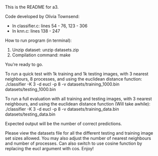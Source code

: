 This is the README for a3.

Code developed by Olivia Townsend:

- In classifier.c: lines 54 - 76, 123 - 306
- In knn.c: lines 138 - 247

How to run program (in terminal):
1. Unzip dataset: unzip datasets.zip
2. Compilation command: make

You’re ready to go.

To run a quick test with 1k training and 1k testing images, with 3 nearest neighbours, 8 processes, and using the euclidean distance function: 
./classifier -K 3 -d eucl -p 8 -v datasets/training_1000.bin datasets/testing_1000.bin

To run a full evaluation with all training and testing images, with 3 nearest neighbours, and using the euclidean distance function (Will take awhile): 
./classifier -K 3 -d eucl -p 8 -v datasets/training_data.bin datasets/testing_data.bin

Expected output will be the number of correct predictions. 

Please view the datasets file for all the different testing and training image set sizes allowed. You may also adjust the number of nearest neighbours and number of processes. Can also switch to use cosine function by replacing the eucl argument with cos. Enjoy!
